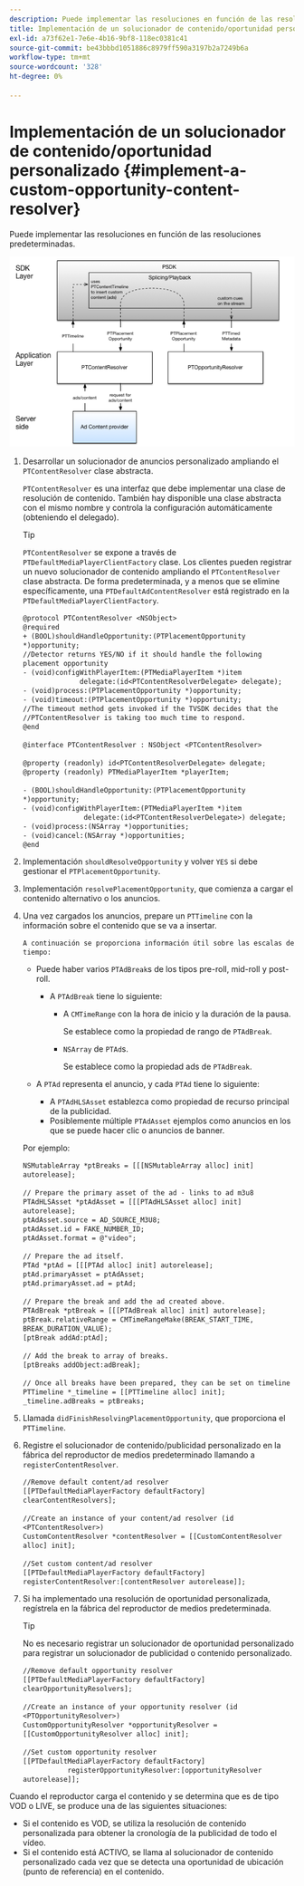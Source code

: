 ```yaml
---
description: Puede implementar las resoluciones en función de las resoluciones predeterminadas.
title: Implementación de un solucionador de contenido/oportunidad personalizado
exl-id: a73f62e1-7e6e-4b16-9bf8-118ec0381c41
source-git-commit: be43bbbd1051886c8979ff590a3197b2a7249b6a
workflow-type: tm+mt
source-wordcount: '328'
ht-degree: 0%

---
```


# Implementación de un solucionador de contenido/oportunidad personalizado {#implement-a-custom-opportunity-content-resolver}

Puede implementar las resoluciones en función de las resoluciones predeterminadas.

<!--<a id="fig_CC41E2A66BDB4115821F33737B46A09B"></a>-->

![](assets/ios_psdk_content_resolver.png)

1. Desarrollar un solucionador de anuncios personalizado ampliando el `PTContentResolver` clase abstracta.

   `PTContentResolver` es una interfaz que debe implementar una clase de resolución de contenido. También hay disponible una clase abstracta con el mismo nombre y controla la configuración automáticamente (obteniendo el delegado).

   >[!TIP]
   >
   >`PTContentResolver` se expone a través de `PTDefaultMediaPlayerClientFactory` clase. Los clientes pueden registrar un nuevo solucionador de contenido ampliando el `PTContentResolver` clase abstracta. De forma predeterminada, y a menos que se elimine específicamente, una `PTDefaultAdContentResolver` está registrado en la `PTDefaultMediaPlayerClientFactory`.

   ```
   @protocol PTContentResolver <NSObject> 
   @required 
   + (BOOL)shouldHandleOpportunity:(PTPlacementOpportunity *)opportunity;  
   //Detector returns YES/NO if it should handle the following placement opportunity 
   - (void)configWithPlayerItem:(PTMediaPlayerItem *)item  
                 delegate:(id<PTContentResolverDelegate> delegate); 
   - (void)process:(PTPlacementOpportunity *)opportunity; 
   - (void)timeout:(PTPlacementOpportunity *)opportunity;  
   //The timeout method gets invoked if the TVSDK decides that the  
   //PTContentResolver is taking too much time to respond. 
   @end 
   
   @interface PTContentResolver : NSObject <PTContentResolver> 
   
   @property (readonly) id<PTContentResolverDelegate> delegate; 
   @property (readonly) PTMediaPlayerItem *playerItem; 
   
   - (BOOL)shouldHandleOpportunity:(PTPlacementOpportunity *)opportunity; 
   - (void)configWithPlayerItem:(PTMediaPlayerItem *)item  
                  delegate:(id<PTContentResolverDelegate>) delegate; 
   - (void)process:(NSArray *)opportunities; 
   - (void)cancel:(NSArray *)opportunities; 
   @end
   ```

1. Implementación `shouldResolveOpportunity` y volver `YES` si debe gestionar el `PTPlacementOpportunity`.
1. Implementación `resolvePlacementOpportunity`, que comienza a cargar el contenido alternativo o los anuncios.
1. Una vez cargados los anuncios, prepare un `PTTimeline` con la información sobre el contenido que se va a insertar.

       A continuación se proporciona información útil sobre las escalas de tiempo:
   
   * Puede haber varios `PTAdBreak`s de los tipos pre-roll, mid-roll y post-roll.

      * A `PTAdBreak` tiene lo siguiente:

         * A `CMTimeRange` con la hora de inicio y la duración de la pausa.

            Se establece como la propiedad de rango de `PTAdBreak`.

         * `NSArray` de `PTAd`s.

            Se establece como la propiedad ads de `PTAdBreak`.
   * A `PTAd` representa el anuncio, y cada `PTAd` tiene lo siguiente:

      * A `PTAdHLSAsset` establezca como propiedad de recurso principal de la publicidad.
      * Posiblemente múltiple `PTAdAsset` ejemplos como anuncios en los que se puede hacer clic o anuncios de banner.

   Por ejemplo:

   ```
   NSMutableArray *ptBreaks = [[[NSMutableArray alloc] init] autorelease]; 
   
   // Prepare the primary asset of the ad - links to ad m3u8 
   PTAdHLSAsset *ptAdAsset = [[[PTAdHLSAsset alloc] init] autorelease]; 
   ptAdAsset.source = AD_SOURCE_M3U8; 
   ptAdAsset.id = FAKE_NUMBER_ID; 
   ptAdAsset.format = @"video"; 
   
   // Prepare the ad itself. 
   PTAd *ptAd = [[[PTAd alloc] init] autorelease]; 
   ptAd.primaryAsset = ptAdAsset; 
   ptAd.primaryAsset.ad = ptAd; 
   
   // Prepare the break and add the ad created above. 
   PTAdBreak *ptBreak = [[[PTAdBreak alloc] init] autorelease]; 
   ptBreak.relativeRange = CMTimeRangeMake(BREAK_START_TIME, BREAK_DURATION_VALUE); 
   [ptBreak addAd:ptAd]; 
   
   // Add the break to array of breaks. 
   [ptBreaks addObject:adBreak]; 
   
   // Once all breaks have been prepared, they can be set on timeline 
   PTTimeline *_timeline = [[PTTimeline alloc] init]; 
   _timeline.adBreaks = ptBreaks;
   ```

1. Llamada `didFinishResolvingPlacementOpportunity`, que proporciona el `PTTimeline`.
1. Registre el solucionador de contenido/publicidad personalizado en la fábrica del reproductor de medios predeterminado llamando a `registerContentResolver`.

   ```
   //Remove default content/ad resolver 
   [[PTDefaultMediaPlayerFactory defaultFactory] clearContentResolvers]; 
   
   //Create an instance of your content/ad resolver (id <PTContentResolver>) 
   CustomContentResolver *contentResolver = [[CustomContentResolver alloc] init]; 
   
   //Set custom content/ad resolver 
   [[PTDefaultMediaPlayerFactory defaultFactory] registerContentResolver:[contentResolver autorelease]];
   ```

1. Si ha implementado una resolución de oportunidad personalizada, regístrela en la fábrica del reproductor de medios predeterminada.

   >[!TIP]
   >
   >No es necesario registrar un solucionador de oportunidad personalizado para registrar un solucionador de publicidad o contenido personalizado.

   ```
   //Remove default opportunity resolver 
   [[PTDefaultMediaPlayerFactory defaultFactory] clearOpportunityResolvers]; 
   
   //Create an instance of your opportunity resolver (id <PTOpportunityResolver>) 
   CustomOpportunityResolver *opportunityResolver = [[CustomOpportunityResolver alloc] init]; 
   
   //Set custom opportunity resolver 
   [[PTDefaultMediaPlayerFactory defaultFactory]  
              registerOpportunityResolver:[opportunityResolver autorelease]];
   ```

Cuando el reproductor carga el contenido y se determina que es de tipo VOD o LIVE, se produce una de las siguientes situaciones:

* Si el contenido es VOD, se utiliza la resolución de contenido personalizada para obtener la cronología de la publicidad de todo el vídeo.
* Si el contenido está ACTIVO, se llama al solucionador de contenido personalizado cada vez que se detecta una oportunidad de ubicación (punto de referencia) en el contenido.
